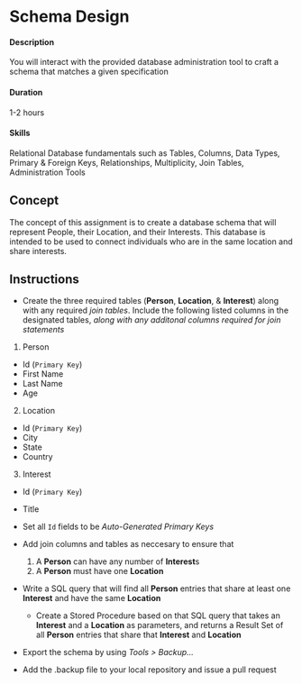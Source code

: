 # Schema Design

#### Description
You will interact with the provided database administration tool to craft a schema that matches a given specification

#### Duration
1-2 hours

#### Skills
Relational Database fundamentals such as Tables, Columns, Data Types, Primary & Foreign Keys, Relationships, Multiplicity, Join Tables, Administration Tools

## Concept
The concept of this assignment is to create a database schema that will represent People, their Location, and their Interests. This database is intended to be used to connect individuals who are in the same location and share interests.

## Instructions

* Create the three required tables (**Person**, **Location**, & **Interest**) along with any required *join tables*. Include the following listed columns in the designated tables, *along with any additonal columns required for join statements*

1. Person
  * Id (`Primary Key`)
  * First Name
  * Last Name
  * Age
  
2. Location
  * Id (`Primary Key`)
  * City
  * State
  * Country

3. Interest
  * Id (`Primary Key`)
  * Title

* Set all `Id` fields to be *Auto-Generated Primary Keys*
  
* Add join columns and tables as neccesary to ensure that
  1. A **Person** can have any number of **Interest**s
  2. A **Person** must have one **Location**
  
* Write a SQL query that will find all **Person** entries that share at least one **Interest** and have the same **Location**
  * Create a Stored Procedure based on that SQL query that takes an **Interest** and a **Location** as parameters, and returns a Result Set of all **Person** entries that share that **Interest** and **Location**
  
* Export the schema by using *Tools > Backup...*

* Add the .backup file to your local repository and issue a pull request
